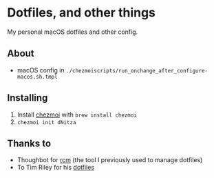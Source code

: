 # Dotfiles, and other things

My personal macOS dotfiles and other config.

## About

- macOS config in `./chezmoiscripts/run_onchange_after_configure-macos.sh.tmpl`

## Installing

1. Install [chezmoi](https://www.chezmoi.io) with `brew install chezmoi`
2. `chezmoi init dNitza`

## Thanks to
- Thoughbot for [rcm](https://github.com/thoughtbot/rcm) (the tool I previously used to manage dotfiles)
- To Tim Riley for his [dotfiles](https://github.com/timriley/dotfiles)